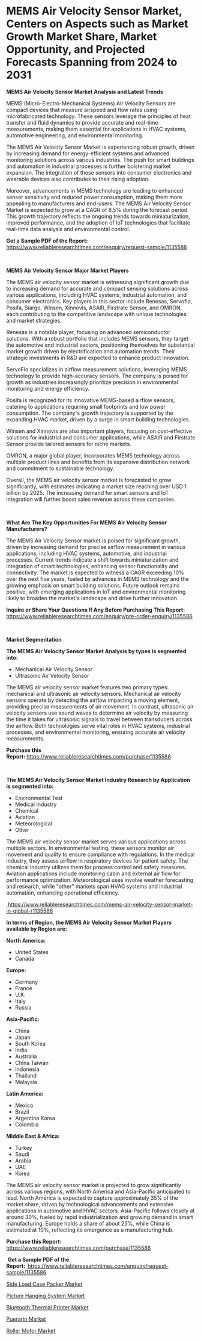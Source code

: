 <p><h1>MEMS Air Velocity Sensor Market, Centers on Aspects such as Market Growth Market Share, Market Opportunity, and Projected Forecasts Spanning from 2024 to 2031</h1></p><p><strong>MEMS Air Velocity Sensor Market Analysis and Latest Trends</strong></p>
<p><p>MEMS (Micro-Electro-Mechanical Systems) Air Velocity Sensors are compact devices that measure airspeed and flow rates using microfabricated technology. These sensors leverage the principles of heat transfer and fluid dynamics to provide accurate and real-time measurements, making them essential for applications in HVAC systems, automotive engineering, and environmental monitoring. </p><p>The MEMS Air Velocity Sensor Market is experiencing robust growth, driven by increasing demand for energy-efficient systems and advanced monitoring solutions across various industries. The push for smart buildings and automation in industrial processes is further bolstering market expansion. The integration of these sensors into consumer electronics and wearable devices also contributes to their rising adoption. </p><p>Moreover, advancements in MEMS technology are leading to enhanced sensor sensitivity and reduced power consumption, making them more appealing to manufacturers and end-users. The MEMS Air Velocity Sensor Market is expected to grow at a CAGR of 8.5% during the forecast period. This growth trajectory reflects the ongoing trends towards miniaturization, improved performance, and the adoption of IoT technologies that facilitate real-time data analysis and environmental control.</p></p>
<p><strong>Get a Sample PDF of the Report:&nbsp;</strong> <a href="https://www.reliableresearchtimes.com/enquiry/request-sample/1135586?utm_campaign=1558&utm_medium=2&utm_source=Github&utm_content=ia&utm_term=20122024&utm_id=mems-air-velocity-sensor">https://www.reliableresearchtimes.com/enquiry/request-sample/1135586</a></p>
<p>&nbsp;</p>
<p><strong>MEMS Air Velocity Sensor Major Market Players</strong></p>
<p><p>The MEMS air velocity sensor market is witnessing significant growth due to increasing demand for accurate and compact sensing solutions across various applications, including HVAC systems, industrial automation, and consumer electronics. Key players in this sector include Renesas, Servoflo, Posifa, Siargo, Winsen, Xinnovis, ASAIR, Firstrate Sensor, and OMRON, each contributing to the competitive landscape with unique technologies and market strategies.</p><p>Renesas is a notable player, focusing on advanced semiconductor solutions. With a robust portfolio that includes MEMS sensors, they target the automotive and industrial sectors, positioning themselves for substantial market growth driven by electrification and automation trends. Their strategic investments in R&D are expected to enhance product innovation.</p><p>ServoFlo specializes in airflow measurement solutions, leveraging MEMS technology to provide high-accuracy sensors. The company is poised for growth as industries increasingly prioritize precision in environmental monitoring and energy efficiency. </p><p>Posifa is recognized for its innovative MEMS-based airflow sensors, catering to applications requiring small footprints and low power consumption. The company's growth trajectory is supported by the expanding HVAC market, driven by a surge in smart building technologies.</p><p>Winsen and Xinnovis are also important players, focusing on cost-effective solutions for industrial and consumer applications, while ASAIR and Firstrate Sensor provide tailored sensors for niche markets.</p><p>OMRON, a major global player, incorporates MEMS technology across multiple product lines and benefits from its expansive distribution network and commitment to sustainable technology.</p><p>Overall, the MEMS air velocity sensor market is forecasted to grow significantly, with estimates indicating a market size reaching over USD 1 billion by 2025. The increasing demand for smart sensors and IoT integration will further boost sales revenue across these companies.</p></p>
<p>&nbsp;</p>
<p><strong>What Are The Key Opportunities For MEMS Air Velocity Sensor Manufacturers?</strong></p>
<p><p>The MEMS Air Velocity Sensor market is poised for significant growth, driven by increasing demand for precise airflow measurement in various applications, including HVAC systems, automotive, and industrial processes. Current trends indicate a shift towards miniaturization and integration of smart technologies, enhancing sensor functionality and connectivity. The market is expected to witness a CAGR exceeding 10% over the next five years, fueled by advances in MEMS technology and the growing emphasis on smart building solutions. Future outlook remains positive, with emerging applications in IoT and environmental monitoring likely to broaden the market's landscape and drive further innovation.</p></p>
<p><strong>Inquire or Share Your Questions If Any Before Purchasing This Report:</strong> <a href="https://www.reliableresearchtimes.com/enquiry/pre-order-enquiry/1135586?utm_campaign=1558&utm_medium=2&utm_source=Github&utm_content=ia&utm_term=20122024&utm_id=mems-air-velocity-sensor">https://www.reliableresearchtimes.com/enquiry/pre-order-enquiry/1135586</a></p>
<p>&nbsp;</p>
<p><strong>Market Segmentation</strong></p>
<p><strong>The MEMS Air Velocity Sensor Market Analysis by types is segmented into:</strong></p>
<p><ul><li>Mechanical Air Velocity Sensor</li><li>Ultrasonic Air Velocity Sensor</li></ul></p>
<p><p>The MEMS air velocity sensor market features two primary types: mechanical and ultrasonic air velocity sensors. Mechanical air velocity sensors operate by detecting the airflow impacting a moving element, providing precise measurements of air movement. In contrast, ultrasonic air velocity sensors use sound waves to determine air velocity by measuring the time it takes for ultrasonic signals to travel between transducers across the airflow. Both technologies serve vital roles in HVAC systems, industrial processes, and environmental monitoring, ensuring accurate air velocity measurements.</p></p>
<p><strong>Purchase this Report:&nbsp;</strong><a href="https://www.reliableresearchtimes.com/purchase/1135586?utm_campaign=1558&utm_medium=2&utm_source=Github&utm_content=ia&utm_term=20122024&utm_id=mems-air-velocity-sensor">https://www.reliableresearchtimes.com/purchase/1135586</a></p>
<p>&nbsp;</p>
<p><strong>The MEMS Air Velocity Sensor Market Industry Research by Application is segmented into:</strong></p>
<p><ul><li>Environmental Test</li><li>Medical Industry</li><li>Chemical</li><li>Aviation</li><li>Meteorological</li><li>Other</li></ul></p>
<p><p>The MEMS air velocity sensor market serves various applications across multiple sectors. In environmental testing, these sensors monitor air movement and quality to ensure compliance with regulations. In the medical industry, they assess airflow in respiratory devices for patient safety. The chemical industry utilizes them for process control and safety measures. Aviation applications include monitoring cabin and external air flow for performance optimization. Meteorological uses involve weather forecasting and research, while "other" markets span HVAC systems and industrial automation, enhancing operational efficiency.</p></p>
<p><a href="https://www.reliableresearchtimes.com/mems-air-velocity-sensor-market-in-global-r1135586?utm_campaign=1558&utm_medium=2&utm_source=Github&utm_content=ia&utm_term=20122024&utm_id=mems-air-velocity-sensor">&nbsp;https://www.reliableresearchtimes.com/mems-air-velocity-sensor-market-in-global-r1135586</a></p>
<p><strong>In terms of Region, the MEMS Air Velocity Sensor Market Players available by Region are:</strong></p>
<p>
    <p> <strong> North America: </strong>
        <ul>
            <li>United States</li>
            <li>Canada</li>
        </ul>
        </p> 
    <p> <strong> Europe: </strong>
        <ul>
            <li>Germany</li>
            <li>France</li>
            <li>U.K.</li>
            <li>Italy</li>
            <li>Russia</li>
        </ul>
        </p> 
    <p> <strong> Asia-Pacific: </strong>
        <ul>
            <li>China</li>
            <li>Japan</li>
            <li>South Korea</li>
            <li>India</li>
            <li>Australia</li>
            <li>China Taiwan</li>
            <li>Indonesia</li>
            <li>Thailand</li>
            <li>Malaysia</li>
        </ul>
        </p> 
    <p> <strong> Latin America: </strong>
        <ul>
            <li>Mexico</li>
            <li>Brazil</li>
            <li>Argentina Korea</li>
            <li>Colombia</li>
        </ul>
        </p> 
    <p> <strong> Middle East & Africa: </strong>
        <ul>
            <li>Turkey</li>
            <li>Saudi</li>
            <li>Arabia</li>
            <li>UAE</li>
            <li>Korea</li>
        </ul>
    </p>
    </p>
<p><p>The MEMS air velocity sensor market is projected to grow significantly across various regions, with North America and Asia-Pacific anticipated to lead. North America is expected to capture approximately 35% of the market share, driven by technological advancements and extensive applications in automotive and HVAC sectors. Asia-Pacific follows closely at around 30%, fueled by rapid industrialization and growing demand in smart manufacturing. Europe holds a share of about 25%, while China is estimated at 10%, reflecting its emergence as a manufacturing hub.</p></p>
<p><strong>Purchase this Report: </strong><a href="https://www.reliableresearchtimes.com/purchase/1135586?utm_campaign=1558&utm_medium=2&utm_source=Github&utm_content=ia&utm_term=20122024&utm_id=mems-air-velocity-sensor">https://www.reliableresearchtimes.com/purchase/1135586</a></p>
<p>&nbsp;<strong>Get a Sample PDF of the Report:&nbsp;&nbsp;</strong><a href="https://www.reliableresearchtimes.com/enquiry/request-sample/1135586?utm_campaign=1558&utm_medium=2&utm_source=Github&utm_content=ia&utm_term=20122024&utm_id=mems-air-velocity-sensor">https://www.reliableresearchtimes.com/enquiry/request-sample/1135586</a></p>
<p><strong></strong></p>
<p><p><a href="https://www.linkedin.com/pulse/side-load-case-packer-market-expected-see-significant-s8hbe?utm_campaign=1558&utm_medium=2&utm_source=Github&utm_content=ia&utm_term=20122024&utm_id=mems-air-velocity-sensor">Side Load Case Packer Market</a></p><p><a href="https://www.linkedin.com/pulse/picture-hanging-system-market-forecast-report-highlights-s5nfe?utm_campaign=1558&utm_medium=2&utm_source=Github&utm_content=ia&utm_term=20122024&utm_id=mems-air-velocity-sensor">Picture Hanging System Market</a></p><p><a href="https://www.linkedin.com/pulse/bluetooth-thermal-printer-market-trends-assessmentthe-yp5ce?utm_campaign=1558&utm_medium=2&utm_source=Github&utm_content=ia&utm_term=20122024&utm_id=mems-air-velocity-sensor">Bluetooth Thermal Printer Market</a></p><p><a href="https://www.linkedin.com/pulse/comprehensive-puerarin-market-report-projected-cagr-108-from-fyvae?utm_campaign=1558&utm_medium=2&utm_source=Github&utm_content=ia&utm_term=20122024&utm_id=mems-air-velocity-sensor">Puerarin Market</a></p><p><a href="https://www.linkedin.com/pulse/emerging-trends-roller-motor-market-global-outlook-future-hplje?utm_campaign=1558&utm_medium=2&utm_source=Github&utm_content=ia&utm_term=20122024&utm_id=mems-air-velocity-sensor">Roller Motor Market</a></p></p>